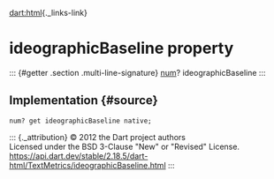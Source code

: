 [dart:html](../../dart-html/dart-html-library){._links-link}

ideographicBaseline property
============================

::: {#getter .section .multi-line-signature}
[num](../../dart-core/num-class)? ideographicBaseline
:::

Implementation {#source}
--------------

``` {.language-dart data-language="dart"}
num? get ideographicBaseline native;
```

::: {._attribution}
© 2012 the Dart project authors\
Licensed under the BSD 3-Clause \"New\" or \"Revised\" License.\
<https://api.dart.dev/stable/2.18.5/dart-html/TextMetrics/ideographicBaseline.html>
:::
